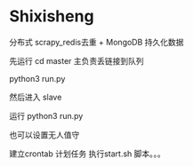# Shixisheng
分布式 scrapy_redis去重 + MongoDB 持久化数据

先运行 cd master 主负责丢链接到队列

python3 run.py  


然后进入 slave

运行 python3 run.py

也可以设置无人值守 

建立crontab 计划任务  执行start.sh 脚本。。。


